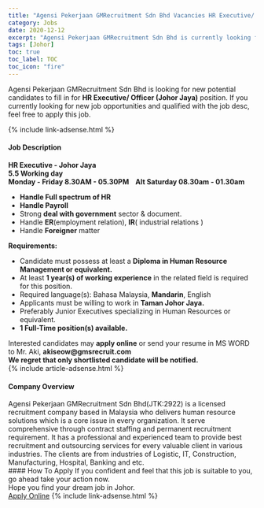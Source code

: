 ```yaml
---
title: "Agensi Pekerjaan GMRecruitment Sdn Bhd Vacancies HR Executive/ Officer (Johor Jaya)" 
category: Jobs 
date: 2020-12-12 
excerpt: "Agensi Pekerjaan GMRecruitment Sdn Bhd is currently looking for suitable person to fill in the HR Executive/ Officer (Johor Jaya) which positioned at Johor" 
tags: [Johor] 
toc: true 
toc_label: TOC 
toc_icon: "fire" 
--- 
```


<p>Agensi Pekerjaan GMRecruitment Sdn Bhd is looking for new potential candidates to fill in for <b>HR Executive/ Officer (Johor Jaya)</b> position. If you currently looking for new job opportunities and qualified with the job desc, feel free to apply this job.
</p>{% include link-adsense.html %} 
<div><div><div><h4>Job Description</h4></div></div><div><div><span><div><div><strong>HR Executive - Johor Jaya</strong></div><div><strong>5.5 Working day&#160;</strong></div><div><strong>Monday - Friday 8.30AM - 05.30PM&#160; &#160; Alt S</strong><strong>aturday 08.30am - 01.30am</strong></div><ul><li><strong>Handle Full spectrum of HR</strong></li><li><strong>Handle Payroll</strong></li><li>Strong <strong>deal with government</strong> sector &amp; document.</li><li>Handle <strong>ER</strong>(employment relation), <strong>IR</strong>( industrial relations )</li><li>Handle <strong>Foreigner</strong> matter</li></ul><div><strong>Requirements:</strong></div><ul><li>Candidate must possess at least a <strong>Diploma in Human Resource Management or equivalent.</strong></li><li>At least <strong>1 year(s) of working experience</strong> in the related field is required for this position.</li><li>Required language(s): Bahasa Malaysia, <strong>Mandarin</strong>, English</li><li>Applicants must be willing to work in <strong>Taman Johor Jaya.</strong></li><li>Preferably Junior Executives specializing in Human Resources or equivalent.</li><li><strong>1 Full-Time position(s) available.</strong></li></ul><div>Interested candidates may <strong>apply online</strong> or send your resume in MS WORD to Mr. Aki, <strong>akiseow@gmsrecruit.com</strong></div><div><strong>We regret that only shortlisted candidate will be notified.</strong></div></div></span></div></div></div> 
{% include article-adsense.html %} 
<div><div><div><h4>Company Overview</h4></div></div><div><div><span><div><div>Agensi Pekerjaan GMRecruitment Sdn Bhd(JTK:2922) is a licensed recruitment company based in Malaysia who delivers human resource solutions which is a core issue in every organization. It serve comprehensive through contract staffing and permanent recruitment requirement. It has a professional and experienced team to provide best recruitment and outsourcing services for every valuable client in various industries. The clients are from industries of Logistic, IT, Construction, Manufacturing, Hospital, Banking and etc.&#160;</div></div></span></div></div></div> 
#### How To Apply 
If you confident and feel that this job is suitable to you, go ahead take your action now. <br/> 
Hope you find your dream job in Johor. <br/> 
<a href="https://www.jobstreet.com.my/en/job/hr-executive-officer-johor-jaya-4442883?jobId=jobstreet-my-job-4442883&sectionRank=19&token=0~4053c66f-e1cf-4d5a-917e-3ec1f8c2def9&fr=SRP%20View%20In%20New%20Ta" class="btn btn--info" target="_blank" rel="nofollow noopenner">Apply Online</a> 
{% include link-adsense.html %} 